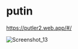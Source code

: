 # putin
https://putler2.web.app/#/

![Screenshot_13](https://user-images.githubusercontent.com/64096633/156750171-5373a721-3725-4b9a-975c-771e951dd687.png)
